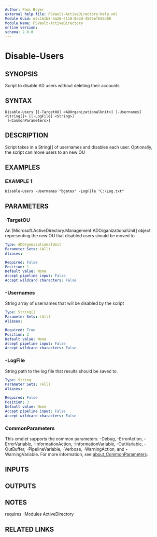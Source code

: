 ```yaml
---
Author: Paul Boyer
external help file: PSVault-ActiveDirectory-help.xml
Module Guid: e2c161b8-4a26-4110-8a3d-4546ef655d80
Module Name: PSVault-ActiveDirectory
online version:
schema: 2.0.0
---
```


# Disable-Users

## SYNOPSIS
Script to disable AD users without deleting their accounts

## SYNTAX

```
Disable-Users [[-TargetOU] <ADOrganizationalUnit>] [-Usernames] <String[]> [[-LogFile] <String>]
 [<CommonParameters>]
```

## DESCRIPTION
Script takes in a String\[\] of usernames and disables each user.
Optionally, the script can move users to an new OU

## EXAMPLES

### EXAMPLE 1
```
Disable-Users -Usernames "bgates" -LogFile "C:\Log.txt"
```

## PARAMETERS

### -TargetOU
An \[Microsoft.ActiveDirectory.Management.ADOrganizationalUnit\] object representing the new OU that disabled users should be moved to

```yaml
Type: ADOrganizationalUnit
Parameter Sets: (All)
Aliases:

Required: False
Position: 1
Default value: None
Accept pipeline input: False
Accept wildcard characters: False
```

### -Usernames
String array of usernames that will be disabled by the script

```yaml
Type: String[]
Parameter Sets: (All)
Aliases:

Required: True
Position: 2
Default value: None
Accept pipeline input: False
Accept wildcard characters: False
```

### -LogFile
String path to the log file that results should be saved to.

```yaml
Type: String
Parameter Sets: (All)
Aliases:

Required: False
Position: 3
Default value: None
Accept pipeline input: False
Accept wildcard characters: False
```

### CommonParameters
This cmdlet supports the common parameters: -Debug, -ErrorAction, -ErrorVariable, -InformationAction, -InformationVariable, -OutVariable, -OutBuffer, -PipelineVariable, -Verbose, -WarningAction, and -WarningVariable. For more information, see [about_CommonParameters](http://go.microsoft.com/fwlink/?LinkID=113216).

## INPUTS

## OUTPUTS

## NOTES
requires -Modules ActiveDirectory

## RELATED LINKS
